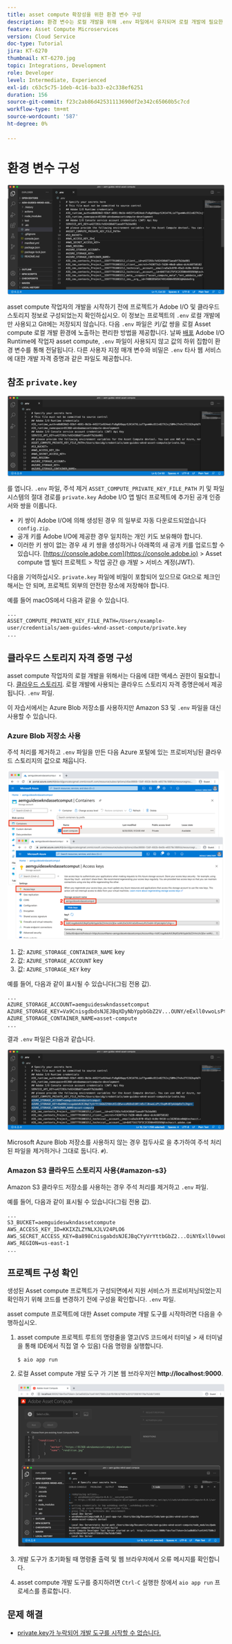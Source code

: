 ```yaml
---
title: asset compute 확장성을 위한 환경 변수 구성
description: 환경 변수는 로컬 개발을 위해 .env 파일에서 유지되며 로컬 개발에 필요한 Adobe I/O 자격 증명 및 클라우드 스토리지 자격 증명을 제공하는 데 사용됩니다.
feature: Asset Compute Microservices
version: Cloud Service
doc-type: Tutorial
jira: KT-6270
thumbnail: KT-6270.jpg
topic: Integrations, Development
role: Developer
level: Intermediate, Experienced
exl-id: c63c5c75-1deb-4c16-ba33-e2c338ef6251
duration: 156
source-git-commit: f23c2ab86d42531113690df2e342c65060b5c7cd
workflow-type: tm+mt
source-wordcount: '587'
ht-degree: 0%

---
```


# 환경 변수 구성

![점 환경 파일](assets/environment-variables/dot-env-file.png)

asset compute 작업자의 개발을 시작하기 전에 프로젝트가 Adobe I/O 및 클라우드 스토리지 정보로 구성되었는지 확인하십시오. 이 정보는 프로젝트의 `.env`  로컬 개발에만 사용되고 Git에는 저장되지 않습니다. 다음 `.env` 파일은 키/값 쌍을 로컬 Asset compute 로컬 개발 환경에 노출하는 편리한 방법을 제공합니다. 날짜 [배포](../deploy/runtime.md) Adobe I/O Runtime에 작업자 asset compute, `.env` 파일이 사용되지 않고 값의 하위 집합이 환경 변수를 통해 전달됩니다. 다른 사용자 지정 매개 변수와 비밀은 `.env` 타사 웹 서비스에 대한 개발 자격 증명과 같은 파일도 제공합니다.

## 참조 `private.key`

![개인 키](assets/environment-variables/private-key.png)

를 엽니다. `.env` 파일, 주석 제거 `ASSET_COMPUTE_PRIVATE_KEY_FILE_PATH` 키 및 파일 시스템의 절대 경로를 `private.key` Adobe I/O 앱 빌더 프로젝트에 추가된 공개 인증서와 쌍을 이룹니다.

+ 키 쌍이 Adobe I/O에 의해 생성된 경우 의 일부로 자동 다운로드되었습니다  `config.zip`.
+ 공개 키를 Adobe I/O에 제공한 경우 일치하는 개인 키도 보유해야 합니다.
+ 이러한 키 쌍이 없는 경우 새 키 쌍을 생성하거나 아래쪽의 새 공개 키를 업로드할 수 있습니다.
  [https://console.adobe.com](https://console.adobe.io) > Asset compute 앱 빌더 프로젝트 > 작업 공간 @ 개발 > 서비스 계정(JWT).

다음을 기억하십시오. `private.key` 파일에 비밀이 포함되어 있으므로 Git으로 체크인해서는 안 되며, 프로젝트 외부의 안전한 장소에 저장해야 합니다.

예를 들어 macOS에서 다음과 같을 수 있습니다.

```
...
ASSET_COMPUTE_PRIVATE_KEY_FILE_PATH=/Users/example-user/credentials/aem-guides-wknd-asset-compute/private.key
...
```

## 클라우드 스토리지 자격 증명 구성

asset compute 작업자의 로컬 개발을 위해서는 다음에 대한 액세스 권한이 필요합니다. [클라우드 스토리지](../set-up/accounts-and-services.md#cloud-storage). 로컬 개발에 사용되는 클라우드 스토리지 자격 증명은에서 제공됩니다. `.env` 파일.

이 자습서에서는 Azure Blob 저장소를 사용하지만 Amazon S3 및 `.env` 파일을 대신 사용할 수 있습니다.

### Azure Blob 저장소 사용

주석 처리를 제거하고 `.env` 파일을 만든 다음 Azure 포털에 있는 프로비저닝된 클라우드 스토리지의 값으로 채웁니다.

![Azure Blob 저장소](./assets/environment-variables/azure-portal-credentials.png)

1. 값: `AZURE_STORAGE_CONTAINER_NAME` key
1. 값: `AZURE_STORAGE_ACCOUNT` key
1. 값: `AZURE_STORAGE_KEY` key

예를 들어, 다음과 같이 표시될 수 있습니다(그림 전용 값).

```
...
AZURE_STORAGE_ACCOUNT=aemguideswkndassetcomput
AZURE_STORAGE_KEY=Va9CnisgdbdsNJEJBqXDyNbYppbGbZ2V...OUNY/eExll0vwoLsPt/OvbM+B7pkUdpEe7zJhg==
AZURE_STORAGE_CONTAINER_NAME=asset-compute
...
```

결과 `.env` 파일은 다음과 같습니다.

![Azure Blob 저장소 자격 증명](assets/environment-variables/cloud-storage-credentials.png)

Microsoft Azure Blob 저장소를 사용하지 않는 경우 접두사로 을 추가하여 주석 처리된 파일을 제거하거나 그대로 둡니다. `#`).

### Amazon S3 클라우드 스토리지 사용{#amazon-s3}

Amazon S3 클라우드 저장소를 사용하는 경우 주석 처리를 제거하고 `.env` 파일.

예를 들어, 다음과 같이 표시될 수 있습니다(그림 전용 값).

```
...
S3_BUCKET=aemguideswkndassetcompute
AWS_ACCESS_KEY_ID=KKIXZLZYNLXJLV24PLO6
AWS_SECRET_ACCESS_KEY=Ba898CnisgabdsNJEJBqCYyVrYttbGbZ2...OiNYExll0vwoLsPtOv
AWS_REGION=us-east-1
...
```

## 프로젝트 구성 확인

생성된 Asset compute 프로젝트가 구성되면에서 지원 서비스가 프로비저닝되었는지 확인하기 위해 코드를 변경하기 전에 구성을 확인합니다. `.env` 파일.

asset compute 프로젝트에 대한 Asset compute 개발 도구를 시작하려면 다음을 수행하십시오.

1. asset compute 프로젝트 루트의 명령줄을 열고(VS 코드에서 터미널 > 새 터미널을 통해 IDE에서 직접 열 수 있음) 다음 명령을 실행합니다.

   ```
   $ aio app run
   ```

1. 로컬 Asset compute 개발 도구 가 기본 웹 브라우저인 __http://localhost:9000__.

   ![aio 앱 실행](assets/environment-variables/aio-app-run.png)

1. 개발 도구가 초기화될 때 명령줄 출력 및 웹 브라우저에서 오류 메시지를 확인합니다.
1. asset compute 개발 도구를 중지하려면 `Ctrl-C` 실행한 창에서 `aio app run` 프로세스를 종료합니다.

## 문제 해결

+ [private.key가 누락되어 개발 도구를 시작할 수 없습니다.](../troubleshooting.md#missing-private-key)
